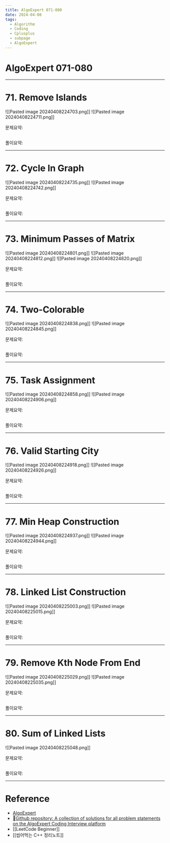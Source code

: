 ```yaml
---
title: AlgoExpert 071-080
date: 2024-04-08
tags:
  - Algorithm
  - Coding
  - Cplusplus
  - subpage
  - AlgoExpert
---
```

# AlgoExpert 071-080

---
# 71.  Remove Islands

![[Pasted image 20240408224703.png]]
![[Pasted image 20240408224711.png]]

문제요약:


```cpp

```

풀이요약:

---

# 72.  Cycle In Graph

![[Pasted image 20240408224735.png]]
![[Pasted image 20240408224742.png]]

문제요약:


```cpp

```

풀이요약:

---
# 73.  Minimum Passes of Matrix

![[Pasted image 20240408224801.png]]
![[Pasted image 20240408224812.png]]
![[Pasted image 20240408224820.png]]


문제요약:


```cpp

```

풀이요약:

---
# 74. Two-Colorable

![[Pasted image 20240408224838.png]]
![[Pasted image 20240408224845.png]]

문제요약:


```cpp

```

풀이요약:

---
# 75.  Task Assignment

![[Pasted image 20240408224858.png]]
![[Pasted image 20240408224906.png]]

문제요약:


```cpp

```

풀이요약:

---
# 76.  Valid Starting City

![[Pasted image 20240408224918.png]]
![[Pasted image 20240408224926.png]]

문제요약:


```cpp

```

풀이요약:

---
# 77.  Min Heap Construction

![[Pasted image 20240408224937.png]]
![[Pasted image 20240408224944.png]]

문제요약:


```cpp

```

풀이요약:

---
# 78.  Linked List Construction

![[Pasted image 20240408225003.png]]
![[Pasted image 20240408225015.png]]

문제요약:


```cpp

```

풀이요약:

---
# 79.  Remove Kth Node From End

![[Pasted image 20240408225029.png]]
![[Pasted image 20240408225035.png]]

문제요약:


```cpp

```

풀이요약:

---
# 80.  Sum of Linked Lists

![[Pasted image 20240408225048.png]]

문제요약:


```cpp

```

풀이요약:


---
# Reference

- [AlgoExpert](https://www.algoexpert.io/)
- [Github repository: A collection of solutions for all problem statements on the AlgoExpert Coding Interview platform](https://github.com/das-jishu/algoexpert-data-structures-algorithms)
- [[LeetCode Beginner]]
- [[씹어먹는 C++ 정리노트]]

